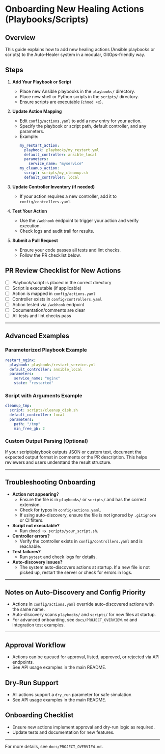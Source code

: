 # Onboarding New Healing Actions (Playbooks/Scripts)

## Overview
This guide explains how to add new healing actions (Ansible playbooks or scripts) to the Auto-Healer system in a modular, GitOps-friendly way.

## Steps

1. **Add Your Playbook or Script**
   - Place new Ansible playbooks in the `playbooks/` directory.
   - Place new shell or Python scripts in the `scripts/` directory.
   - Ensure scripts are executable (`chmod +x`).

2. **Update Action Mapping**
   - Edit `config/actions.yaml` to add a new entry for your action.
   - Specify the playbook or script path, default controller, and any parameters.
   - Example:
     ```yaml
     my_restart_action:
       playbook: playbooks/my_restart.yml
       default_controller: ansible_local
       parameters:
         service_name: "myservice"
     my_cleanup_action:
       script: scripts/my_cleanup.sh
       default_controller: local
     ```

3. **Update Controller Inventory (if needed)**
   - If your action requires a new controller, add it to `config/controllers.yaml`.

4. **Test Your Action**
   - Use the `/webhook` endpoint to trigger your action and verify execution.
   - Check logs and audit trail for results.

5. **Submit a Pull Request**
   - Ensure your code passes all tests and lint checks.
   - Follow the PR checklist below.

## PR Review Checklist for New Actions
- [ ] Playbook/script is placed in the correct directory
- [ ] Script is executable (if applicable)
- [ ] Action is mapped in `config/actions.yaml`
- [ ] Controller exists in `config/controllers.yaml`
- [ ] Action tested via `/webhook` endpoint
- [ ] Documentation/comments are clear
- [ ] All tests and lint checks pass

---

## Advanced Examples

### Parameterized Playbook Example
```yaml
restart_nginx:
  playbook: playbooks/restart_service.yml
  default_controller: ansible_local
  parameters:
    service_name: "nginx"
    state: "restarted"
```

### Script with Arguments Example
```yaml
cleanup_tmp:
  script: scripts/cleanup_disk.sh
  default_controller: local
  parameters:
    path: "/tmp"
    min_free_gb: 2
```

### Custom Output Parsing (Optional)
If your script/playbook outputs JSON or custom text, document the expected output format in comments or the PR description. This helps reviewers and users understand the result structure.

---

## Troubleshooting Onboarding

- **Action not appearing?**
  - Ensure the file is in `playbooks/` or `scripts/` and has the correct extension.
  - Check for typos in `config/actions.yaml`.
  - If using auto-discovery, ensure the file is not ignored by `.gitignore` or CI filters.
- **Script not executable?**
  - Run `chmod +x scripts/your_script.sh`.
- **Controller errors?**
  - Verify the controller exists in `config/controllers.yaml` and is reachable.
- **Test failures?**
  - Run `pytest` and check logs for details.
- **Auto-discovery issues?**
  - The system auto-discovers actions at startup. If a new file is not picked up, restart the server or check for errors in logs.

---

## Notes on Auto-Discovery and Config Priority
- Actions in `config/actions.yaml` override auto-discovered actions with the same name.
- Auto-discovery scans `playbooks/` and `scripts/` for new files at startup.
- For advanced onboarding, see `docs/PROJECT_OVERVIEW.md` and integration test examples.

---

## Approval Workflow
- Actions can be queued for approval, listed, approved, or rejected via API endpoints.
- See API usage examples in the main README.

## Dry-Run Support
- All actions support a `dry_run` parameter for safe simulation.
- See API usage examples in the main README.

## Onboarding Checklist
- Ensure new actions implement approval and dry-run logic as required.
- Update tests and documentation for new features.

---

For more details, see `docs/PROJECT_OVERVIEW.md`.
